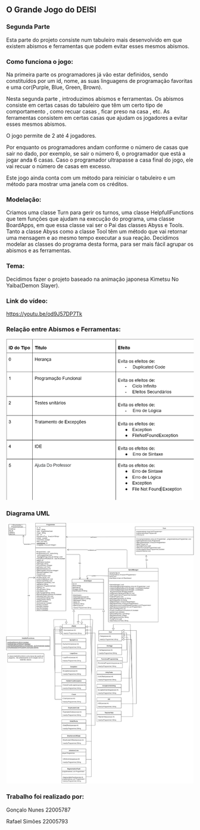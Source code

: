 ## O Grande Jogo do DEISI

### Segunda Parte

Esta parte do projeto consiste num tabuleiro mais desenvolvido em que existem abismos e ferramentas que podem evitar
esses mesmos abismos.

### Como funciona o jogo:
Na primeira parte os programadores já vão estar definidos, sendo constituídos por um id, nome, as suas
linguagens de programação favoritas e uma cor(Purple, Blue, Green, Brown).

Nesta segunda parte , introduzimos abismos e ferramentas. Os abismos consiste em certas casas do tabuleiro que têm um
certo tipo de comportamento , como recuar casas , ficar preso na casa , etc. As ferramentas consistem em certas casas
que ajudam os jogadores a evitar esses mesmos abismos.

O jogo permite de 2 até 4 jogadores.

Por enquanto os programadores andam conforme o número de casas que sair no dado, por exemplo, se sair o número 6,
o programador que está a jogar anda 6 casas. Caso o programador ultrapasse a casa final do jogo, ele vai
recuar o número de casas em excesso.

Este jogo ainda conta com um método para reiniciar o tabuleiro e um método para mostrar uma janela com os créditos.

### Modelação:
Criamos uma classe Turn para gerir os turnos, uma classe HelpfullFunctions que tem funções que ajudam na execução do programa, uma classe BoardApps, em que
essa classe vai ser o Pai das classes Abyss e Tools.
Tanto a classe Abyss como a classe Tool têm um método que vai retornar uma mensagem e ao mesmo tempo executar a sua reação.
Decidimos modelar as classes do programa desta forma, para ser mais fácil agrupar os abismos e as ferramentas.

### Tema:
Decidimos fazer o projeto baseado na animação japonesa Kimetsu No Yaiba(Demon Slayer).

### Link do vídeo:
https://youtu.be/od9J57DP7Tk


### Relação entre Abismos e Ferramentas:

![](tabela.png?raw=true "Tabela")

### Diagrama UML

![](diagrama.png?raw=true "Diagrama UML")

### Trabalho foi realizado por:

Gonçalo Nunes 22005787

Rafael Simões 22005793